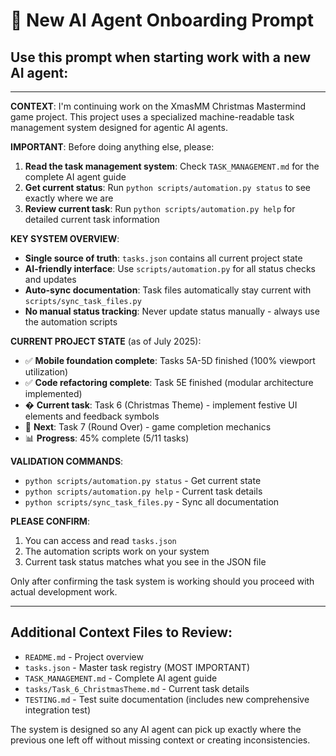 # 🤖 New AI Agent Onboarding Prompt

## Use this prompt when starting work with a new AI agent:

---

**CONTEXT**: I'm continuing work on the XmasMM Christmas Mastermind game project. This project uses a specialized machine-readable task management system designed for agentic AI agents.

**IMPORTANT**: Before doing anything else, please:

1. **Read the task management system**: Check `TASK_MANAGEMENT.md` for the complete AI agent guide
2. **Get current status**: Run `python scripts/automation.py status` to see exactly where we are
3. **Review current task**: Run `python scripts/automation.py help` for detailed current task information

**KEY SYSTEM OVERVIEW**:
- **Single source of truth**: `tasks.json` contains all current project state
- **AI-friendly interface**: Use `scripts/automation.py` for all status checks and updates
- **Auto-sync documentation**: Task files automatically stay current with `scripts/sync_task_files.py`
- **No manual status tracking**: Never update status manually - always use the automation scripts

**CURRENT PROJECT STATE** (as of July 2025):
- ✅ **Mobile foundation complete**: Tasks 5A-5D finished (100% viewport utilization)
- ✅ **Code refactoring complete**: Task 5E finished (modular architecture implemented)
- � **Current task**: Task 6 (Christmas Theme) - implement festive UI elements and feedback symbols
- 🚀 **Next**: Task 7 (Round Over) - game completion mechanics
- 📊 **Progress**: 45% complete (5/11 tasks)

**VALIDATION COMMANDS**:
- `python scripts/automation.py status` - Get current state
- `python scripts/automation.py help` - Current task details
- `python scripts/sync_task_files.py` - Sync all documentation

**PLEASE CONFIRM**:
1. You can access and read `tasks.json`
2. The automation scripts work on your system
3. Current task status matches what you see in the JSON file

Only after confirming the task system is working should you proceed with actual development work.

---

## Additional Context Files to Review:
- `README.md` - Project overview
- `tasks.json` - Master task registry (MOST IMPORTANT)
- `TASK_MANAGEMENT.md` - Complete AI agent guide
- `tasks/Task_6_ChristmasTheme.md` - Current task details
- `TESTING.md` - Test suite documentation (includes new comprehensive integration test)

The system is designed so any AI agent can pick up exactly where the previous one left off without missing context or creating inconsistencies.
